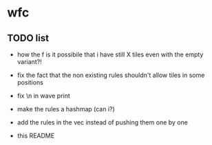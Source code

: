 # wfc

## TODO list

- how the f is it possibile that i have still X tiles even with the empty variant?!

- fix the fact that the non existing rules shouldn't allow tiles in some positions

- fix \n in wave print

- make the rules a hashmap (can i?)
- add the rules in the vec instead of pushing them one by one

- this README
